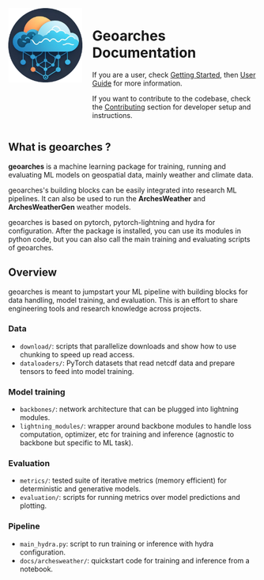 <div style="display: flex; align-items: flex-start;">
<img src="img/logo.png" style="height: 150px; width: 150px; margin-right: 20px;" alt="Logo">

<div>
    <h1>Geoarches Documentation</h1>
    <p>If you are a user, check <a href="getting_started/installation">Getting Started</a>, then <a href="user_guide">User Guide</a> for more information.</p>
    <p>If you want to contribute to the codebase, check the <a href="contributing/contribute">Contributing</a> section for developer setup and instructions.</p>
</div>
</div>

## What is geoarches ?

**geoarches** is a machine learning package for training, running and evaluating ML models on geospatial data, mainly weather and climate data.

geoarches's building blocks can be easily integrated into research ML pipelines.
It can also be used to run the **ArchesWeather** and **ArchesWeatherGen** weather models.

geoarches is based on pytorch, pytorch-lightning and hydra for configuration. After the package is installed, you can use its modules in python code, but you can also call the main training and evaluating scripts of geoarches.


## Overview

geoarches is meant to jumpstart your ML pipeline with building blocks for data handling, model training, and evaluation. This is an effort to share engineering tools and research knowledge across projects.

### Data
- `download/`: scripts that parallelize downloads and show how to use chunking to speed up read access.
- `dataloaders/`: PyTorch datasets that read netcdf data and prepare tensors to feed into model training.

### Model training
- `backbones/`: network architecture that can be plugged into lightning modules.
- `lightning_modules/`: wrapper around backbone modules to handle loss computation, optimizer, etc for training and inference (agnostic to backbone but specific to ML task).

### Evaluation
- `metrics/`: tested suite of iterative metrics (memory efficient) for deterministic and generative models.
- `evaluation/`: scripts for running metrics over model predictions and plotting.

### Pipeline
- `main_hydra.py`: script to run training or inference with hydra configuration.
- `docs/archesweather/`: quickstart code for training and inference from a notebook.